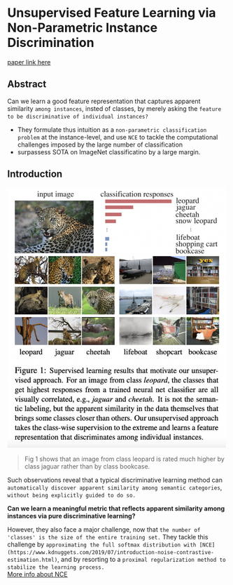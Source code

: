 # Unsupervised Feature Learning via Non-Parametric Instance Discrimination

[paper link here](https://openaccess.thecvf.com/content_cvpr_2018/CameraReady/0801.pdf)

## Abstract

Can we learn a good feature representation that captures apparent similarity `among instances`, insted of classes,
by merely asking the `feature to be discriminative of individual instances?`

* They formulate thus intuition as a `non-parametric classification problem` at the instance-level, and use `NCE`
to tackle the computational challenges imposed by the large number of classification
* surpassess SOTA on ImageNet classificatino by a large margin.

## Introduction

<img src="https://github.com/0nandon/2022_CVLAB_WINTER_STUDY/blob/main/photo/Representation_1_1.png" width=500>

> Fig 1 shows that an image from class leopard is rated much higher by class jaguar rather than by class bookcase.

Such observations reveal that a typical discriminative learning method can `automatically discover apparent
similarity among semantic categories`, `without being explicitly guided to do so.`

**Can we learn a meaningful metric that reflects apparent similarity among instances via pure discriminative learning?**

However, they also face a major challenge, now that `the number of 'classes' is the size of the entire training set.`
They tackle this challenge by `approximating the full softmax distribution with [NCE](https://www.kdnuggets.com/2019/07/introduction-noise-contrastive-estimation.html)`, and by resorting to
a `proximal regularization method to stabilize the learning process.` <br>
[More info about NCE](https://www.kdnuggets.com/2019/07/introduction-noise-contrastive-estimation.html)
